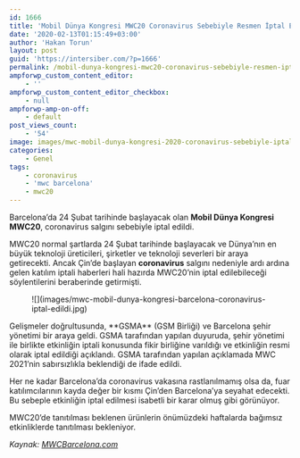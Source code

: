 ```yaml
---
id: 1666
title: 'Mobil Dünya Kongresi MWC20 Coronavirus Sebebiyle Resmen İptal Edildi'
date: '2020-02-13T01:15:49+03:00'
author: 'Hakan Torun'
layout: post
guid: 'https://intersiber.com/?p=1666'
permalink: /mobil-dunya-kongresi-mwc20-coronavirus-sebebiyle-resmen-iptal-edildi/
ampforwp_custom_content_editor:
    - ''
ampforwp_custom_content_editor_checkbox:
    - null
ampforwp-amp-on-off:
    - default
post_views_count:
    - '54'
image: images/mwc-mobil-dunya-kongresi-2020-coronavirus-sebebiyle-iptal-edildi.jpeg
categories:
    - Genel
tags:
    - coronavirus
    - 'mwc barcelona'
    - mwc20
---
```


Barcelona’da 24 Şubat tarihinde başlayacak olan **Mobil Dünya Kongresi MWC20**, coronavirus salgını sebebiyle iptal edildi.

MWC20 normal şartlarda 24 Şubat tarihinde başlayacak ve Dünya’nın en büyük teknoloji üreticileri, şirketler ve teknoloji severleri bir araya getirecekti. Ancak Çin’de başlayan **coronavirus** salgını nedeniyle ardı ardına gelen katılım iptali haberleri hali hazırda MWC20’nin iptal edilebileceği söylentilerini beraberinde getirmişti.

<figure class="wp-block-image size-large">![](images/mwc-mobil-dunya-kongresi-barcelona-coronavirus-iptal-edildi.jpg)</figure>Gelişmeler doğrultusunda, **GSMA** (GSM Birliği) ve Barcelona şehir yönetimi bir araya geldi. GSMA tarafından yapılan duyuruda, şehir yönetimi ile birlikte etkinliğin iptali konusunda fikir birliğine varıldığı ve etkinliğin resmi olarak iptal edildiği açıklandı. GSMA tarafından yapılan açıklamada MWC 2021’nin sabırsızlıkla beklendiği de ifade edildi.

Her ne kadar Barcelona’da coronavirus vakasına rastlanılmamış olsa da, fuar katılımcılarının kayda değer bir kısmı Çin’den Barcelona’ya seyahat edecekti. Bu sebeple etkinliğin iptal edilmesi isabetli bir karar olmuş gibi görünüyor.

MWC20’de tanıtılması beklenen ürünlerin önümüzdeki haftalarda bağımsız etkinliklerde tanıtılması bekleniyor.

*Kaynak: [MWCBarcelona.com](https://www.mwcbarcelona.com/attend/safety-security/gsma-statement-on-mwc-2020/)*
